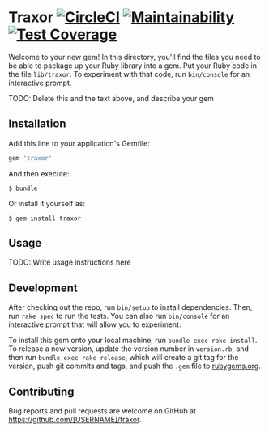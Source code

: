 # Traxor [![CircleCI](https://circleci.com/gh/ketiko/traxor.svg?style=svg&circle-token=fd1e0d401eda8de60d31ca3dbb5fb066a71a9b9f)](https://circleci.com/gh/ketiko/traxor) [![Maintainability](https://api.codeclimate.com/v1/badges/d812a63d184fb6c88dbd/maintainability)](https://codeclimate.com/github/ketiko/traxor/maintainability) [![Test Coverage](https://api.codeclimate.com/v1/badges/d812a63d184fb6c88dbd/test_coverage)](https://codeclimate.com/github/ketiko/traxor/test_coverage)

Welcome to your new gem! In this directory, you'll find the files you need to be able to package up your Ruby library into a gem. Put your Ruby code in the file `lib/traxor`. To experiment with that code, run `bin/console` for an interactive prompt.

TODO: Delete this and the text above, and describe your gem

## Installation

Add this line to your application's Gemfile:

```ruby
gem 'traxor'
```

And then execute:

    $ bundle

Or install it yourself as:

    $ gem install traxor

## Usage

TODO: Write usage instructions here

## Development

After checking out the repo, run `bin/setup` to install dependencies. Then, run `rake spec` to run the tests. You can also run `bin/console` for an interactive prompt that will allow you to experiment.

To install this gem onto your local machine, run `bundle exec rake install`. To release a new version, update the version number in `version.rb`, and then run `bundle exec rake release`, which will create a git tag for the version, push git commits and tags, and push the `.gem` file to [rubygems.org](https://rubygems.org).

## Contributing

Bug reports and pull requests are welcome on GitHub at https://github.com/[USERNAME]/traxor.

